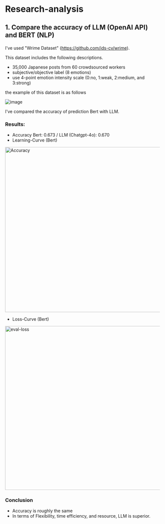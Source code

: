 # Research-analysis
## 1. Compare the accuracy of LLM (OpenAI API) and BERT (NLP)<p>
I've used "Wrime Dataset" (https://github.com/ids-cv/wrime).<p>
This dataset includes the following descriptions.<p>
- 35,000 Japanese posts from 60 crowdsourced workers
- subjective/objective label (8 emotions)
- use 4-point emotion intensity scale (0:no, 1:weak, 2:medium, and 3:strong)

the example of this dataset is as follows<p>
![image](https://github.com/user-attachments/assets/37bccd8c-5771-479a-ac85-9b34e6e8d07c)

I've compared the accuracy of prediction Bert with LLM.

### Results:
- Accuracy
Bert: 0.673 / LLM (Chatgpt-4o): 0.670
- Learning-Curve (Bert)
<img width="536" alt="Accuracy" src="https://github.com/user-attachments/assets/522c62a0-424b-4a11-91c0-b2a634c35956" />

- Loss-Curve (Bert)
<img width="532" alt="eval-loss" src="https://github.com/user-attachments/assets/9673289a-2dcf-4b3c-aac3-9e89539f12c8" />

### Conclusion 
- Accuracy is roughly the same
- In terms of Flexibility, time efficiency, and resource, LLM is superior.
